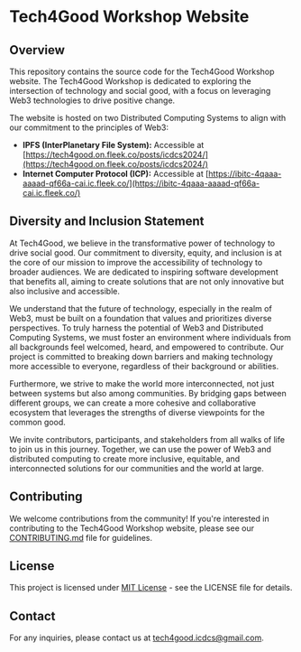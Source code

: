 # Tech4Good Workshop Website

## Overview

This repository contains the source code for the Tech4Good Workshop website. The Tech4Good Workshop is dedicated to exploring the intersection of technology and social good, with a focus on leveraging Web3 technologies to drive positive change.

The website is hosted on two Distributed Computing Systems to align with our commitment to the principles of Web3:

- **IPFS (InterPlanetary File System):** Accessible at [https://tech4good.on.fleek.co/posts/icdcs2024/](https://tech4good.on.fleek.co/posts/icdcs2024/)
- **Internet Computer Protocol (ICP):** Accessible at [https://ibitc-4qaaa-aaaad-qf66a-cai.ic.fleek.co/](https://ibitc-4qaaa-aaaad-qf66a-cai.ic.fleek.co/)


## Diversity and Inclusion Statement

At Tech4Good, we believe in the transformative power of technology to drive social good. Our commitment to diversity, equity, and inclusion is at the core of our mission to improve the accessibility of technology to broader audiences. We are dedicated to inspiring software development that benefits all, aiming to create solutions that are not only innovative but also inclusive and accessible.

We understand that the future of technology, especially in the realm of Web3, must be built on a foundation that values and prioritizes diverse perspectives. To truly harness the potential of Web3 and Distributed Computing Systems, we must foster an environment where individuals from all backgrounds feel welcomed, heard, and empowered to contribute. Our project is committed to breaking down barriers and making technology more accessible to everyone, regardless of their background or abilities.

Furthermore, we strive to make the world more interconnected, not just between systems but also among communities. By bridging gaps between different groups, we can create a more cohesive and collaborative ecosystem that leverages the strengths of diverse viewpoints for the common good.

We invite contributors, participants, and stakeholders from all walks of life to join us in this journey. Together, we can use the power of Web3 and distributed computing to create more inclusive, equitable, and interconnected solutions for our communities and the world at large.


## Contributing

We welcome contributions from the community! If you're interested in contributing to the Tech4Good Workshop website, please see our [CONTRIBUTING.md](CONTRIBUTING.md) file for guidelines.

## License

This project is licensed under [MIT License](LICENSE) - see the LICENSE file for details.

## Contact

For any inquiries, please contact us at [tech4good.icdcs@gmail.com](mailto:tech4good.icdcs@gmail.com).
